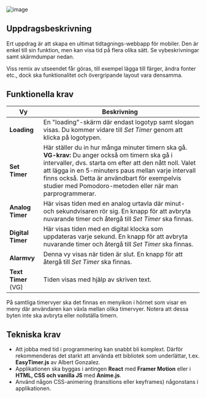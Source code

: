 ![image](https://github.com/user-attachments/assets/38d6a77d-309d-427e-922a-433c9b3f18d8)

## Uppdragsbeskrivning  
Ert uppdrag är att skapa en ultimat tidtagnings-webbapp för mobiler. Den är enkel till sin funktion, men kan visa tid på flera olika sätt. Se vybeskrivningar samt skärmdumpar nedan.

Viss remix av utseendet får göras, till exempel lägga till färger, ändra fonter etc., dock ska funktionalitet och övergripande layout vara densamma.

## Funktionella krav

**Vy** | **Beskrivning**
--- | ---
**Loading** | En "loading"-skärm där endast logotyp samt slogan visas. Du kommer vidare till *Set Timer* genom att klicka på logotypen.
**Set Timer** | Här ställer du in hur många minuter timern ska gå. **VG-krav:** Du anger också om timern ska gå i intervaller, dvs. starta om efter att den nått noll. Valet att lägga in en 5-minuters paus mellan varje intervall finns också. Detta är användbart för exempelvis studier med Pomodoro-metoden eller när man parprogrammerar.
**Analog Timer** | Här visas tiden med en analog urtavla där minut- och sekundvisaren rör sig. En knapp för att avbryta nuvarande timer och återgå till *Set Timer* ska finnas.
**Digital Timer** | Här visas tiden med en digital klocka som uppdateras varje sekund. En knapp för att avbryta nuvarande timer och återgå till *Set Timer* ska finnas.
**Alarmvy** | Denna vy visas när tiden är slut. En knapp för att återgå till *Set Timer* ska finnas.
**Text Timer** (VG) | Tiden visas med hjälp av skriven text.

På samtliga timervyer ska det finnas en menyikon i hörnet som visar en meny där användaren kan växla mellan olika timervyer. Notera att dessa byten inte ska avbryta eller nollställa timern.


## Tekniska krav
- Att jobba med tid i programmering kan snabbt bli komplext. Därför rekommenderas det starkt att använda ett bibliotek som underlättar, t.ex. **EasyTimer.js** av Albert Gonzalez.
- Applikationen ska byggas i antingen **React** med **Framer Motion** eller i **HTML, CSS och vanilla JS** med **Anime.js**.
- Använd någon CSS-animering (transitions eller keyframes) någonstans i applikationen.




